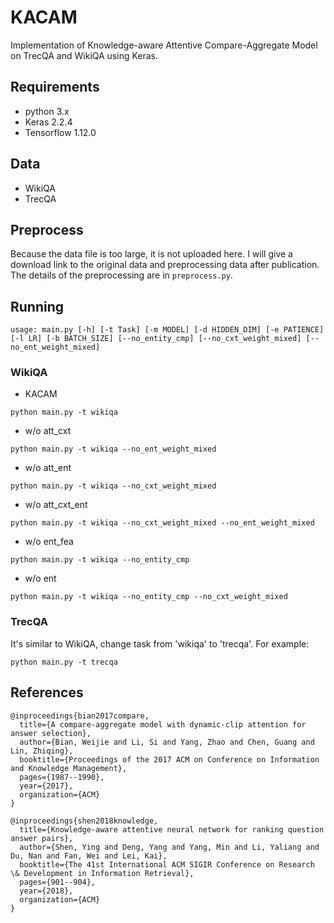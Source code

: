 # KACAM

Implementation of Knowledge-aware Attentive Compare-Aggregate Model on TrecQA and WikiQA using Keras.

## Requirements

* python 3.x
* Keras 2.2.4
* Tensorflow 1.12.0

## Data

* WikiQA
* TrecQA

## Preprocess

Because the data file is too large, it is not uploaded here. I will give a download link to the original data and preprocessing data after publication. The details of the preprocessing are in ```preprocess.py```.

## Running

```
usage: main.py [-h] [-t Task] [-m MODEL] [-d HIDDEN_DIM] [-e PATIENCE] [-l LR] [-b BATCH_SIZE] [--no_entity_cmp] [--no_cxt_weight_mixed] [--no_ent_weight_mixed]
```

### WikiQA

* KACAM

```
python main.py -t wikiqa
```

* w/o att_cxt

```
python main.py -t wikiqa --no_ent_weight_mixed
```

* w/o att_ent

```
python main.py -t wikiqa --no_cxt_weight_mixed
```

* w/o att_cxt_ent

```
python main.py -t wikiqa --no_cxt_weight_mixed --no_ent_weight_mixed
```

* w/o ent_fea

```
python main.py -t wikiqa --no_entity_cmp
```

* w/o ent

```
python main.py -t wikiqa --no_entity_cmp --no_cxt_weight_mixed
```

### TrecQA

It's similar to WikiQA, change task from 'wikiqa' to 'trecqa'. For example:

```
python main.py -t trecqa
```

## References

```
@inproceedings{bian2017compare,
  title={A compare-aggregate model with dynamic-clip attention for answer selection},
  author={Bian, Weijie and Li, Si and Yang, Zhao and Chen, Guang and Lin, Zhiqing},
  booktitle={Proceedings of the 2017 ACM on Conference on Information and Knowledge Management},
  pages={1987--1990},
  year={2017},
  organization={ACM}
}

@inproceedings{shen2018knowledge,
  title={Knowledge-aware attentive neural network for ranking question answer pairs},
  author={Shen, Ying and Deng, Yang and Yang, Min and Li, Yaliang and Du, Nan and Fan, Wei and Lei, Kai},
  booktitle={The 41st International ACM SIGIR Conference on Research \& Development in Information Retrieval},
  pages={901--904},
  year={2018},
  organization={ACM}
}
```

